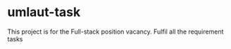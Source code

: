 # umlaut-task
This project is for the Full-stack position vacancy. Fulfil all the requirement tasks
